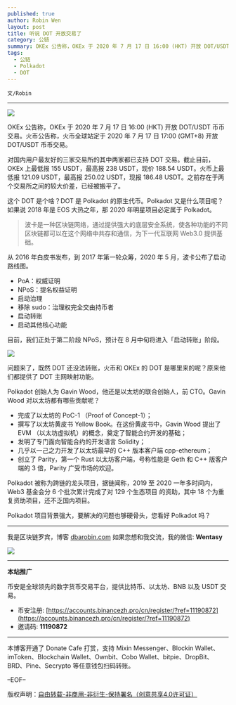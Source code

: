 ```yaml
---
published: true
author: Robin Wen
layout: post
title: 听说 DOT 开放交易了
category: 公链
summary: OKEx 公告称，OKEx 于 2020 年 7 月 17 日 16:00 (HKT) 开放 DOT/USDT 币币交易。火币公告称，火币全球站定于 2020 年 7 月 17 日 17:00 (GMT+8) 开放 DOT/USDT 币币交易。olkadot 被称为跨链的龙头项目，据链闻称，2019 至 2020 一年多时间内，Web3 基金会分 6 个批次累计完成了对 129 个生态项目 的资助，其中 18 个为重复资助项目，还不乏国内项目。Polkadot 项目背景强大，要解决的问题也够硬骨头，您看好 Polkadot 吗？
tags:
  - 公链
  - Polkadot
  - DOT
---
```


`文/Robin`

***

![](https://cdn.dbarobin.com/di8gnly.png)

OKEx 公告称，OKEx 于 2020 年 7 月 17 日 16:00 (HKT) 开放 DOT/USDT 币币交易。火币公告称，火币全球站定于 2020 年 7 月 17 日 17:00 (GMT+8) 开放 DOT/USDT 币币交易。

对国内用户最友好的三家交易所的其中两家都已支持 DOT 交易。截止目前，OKEx 上最低报 155 USDT，最高报 238 USDT，现价 188.54 USDT。火币上最低报 121.09 USDT，最高报 250.02 USDT，现报 186.48 USDT。之前存在于两个交易所之间的较大价差，已经被搬平了。

这个 DOT 是个啥？DOT 是 Polkadot 的原生代币。Polkadot 又是什么项目呢？如果说 2018 年是 EOS 大热之年，那 2020 年明星项目必定属于 Polkadot。

> 波卡是一种区块链网络，通过提供强大的底层安全系统，使各种功能的不同区块链都可以在这个网络中共存和通信，为下一代互联网 Web3.0 提供基础。

从 2016 年白皮书发布，到 2017 年第一轮众筹，2020 年 5 月，波卡公布了启动路线图。

* PoA：权威证明
* NPoS：提名权益证明
* 启动治理
* 移除 sudo：治理权完全交由持币者
* 启动转账
* 启动其他核心功能

目前，我们正处于第二阶段 NPoS，预计在 8 月中旬将进入「启动转账」阶段。

![](https://cdn.dbarobin.com/or28l7t.png)

问题来了，既然 DOT 还没法转账，火币和 OKEx 的 DOT 是哪里来的呢？原来他们都提供了 DOT 主网映射功能。

Polkadot 创始人为 Gavin Wood，他还是以太坊的联合创始人，前 CTO。Gavin Wood 对以太坊都有哪些贡献呢？

* 完成了以太坊的 PoC-1 （Proof of Concept-1）；
* 撰写了以太坊黄皮书 Yellow Book。在这份黄皮书中，Gavin Wood 提出了 EVM （以太坊虚拟机）的概念，奠定了智能合约开发的基础；
* 发明了专门面向智能合约的开发语言 Solidity；
* 几乎以一己之力开发了以太坊最早的 C++ 版本客户端 cpp-ethereum；
* 创立了 Parity，第一个 Rust 以太坊客户端，号称性能是 Geth 和 C++ 版客户端的 3 倍，Parity 广受市场的欢迎。

Polkadot 被称为跨链的龙头项目，据链闻称，2019 至 2020 一年多时间内，Web3 基金会分 6 个批次累计完成了对 129 个生态项目 的资助，其中 18 个为重复资助项目，还不乏国内项目。

Polkadot 项目背景强大，要解决的问题也够硬骨头，您看好 Polkadot 吗？

***

我是区块链罗宾，博客 [dbarobin.com](https://dbarobin.com/)
如果您想和我交流，我的微信: **Wentasy**

![](https://cdn.dbarobin.com/v4yywe2.png)

***

**本站推广**

币安是全球领先的数字货币交易平台，提供比特币、以太坊、BNB 以及 USDT 交易。

* 币安注册: [https://accounts.binancezh.pro/cn/register/?ref=11190872](https://accounts.binancezh.pro/cn/register/?ref=11190872)
* 邀请码: **11190872**

***

本博客开通了 Donate Cafe 打赏，支持 Mixin Messenger、Blockin Wallet、imToken、Blockchain Wallet、Ownbit、Cobo Wallet、bitpie、DropBit、BRD、Pine、Secrypto 等任意钱包扫码转账。

<center>
    <div class="--donate-button"
         data-button-id="f8b9df0d-af9a-460d-8258-d3f435445075"
    ></div>
</center>

–EOF–

版权声明：[自由转载-非商用-非衍生-保持署名（创意共享4.0许可证）](http://creativecommons.org/licenses/by-nc-nd/4.0/deed.zh)